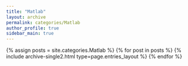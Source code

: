 ```yaml
---
title: "Matlab"
layout: archive
permalink: categories/Matlab
author_profile: true
sidebar_main: true
---
```



{% assign posts = site.categories.Matlab %}
{% for post in posts %} {% include archive-single2.html type=page.entries_layout %} {% endfor %}
